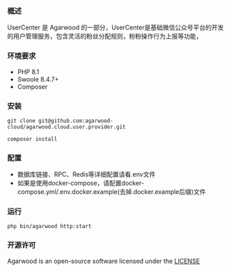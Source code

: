 ### 概述

UserCenter 是 Agarwood 的一部分，UserCenter是基础微信公众号平台的开发的用户管理服务，包含灵活的粉丝分配规则，粉粉操作行为上报等功能，


### 环境要求

- PHP 8.1
- Swoole 8.4.7+
- Composer

### 安装

```shell
git clone git@github.com:agarwood-cloud/agarwood.cloud.user.provider.git

composer install
```

### 配置

- 数据库链接、RPC、Redis等详细配置请看.env文件
- 如果是使用docker-compose，请配置docker-compose.yml/.env.docker.example(去掉.docker.example后缀)文件

### 运行

```shell
php bin/agarwood http:start
```

### 开源许可

Agarwood is an open-source software licensed under the [LICENSE](LICENSE)
